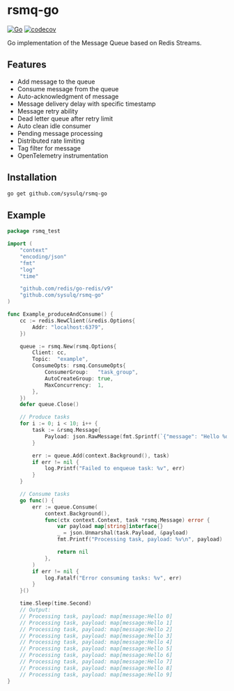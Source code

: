 rsmq-go
===

[![Go](https://github.com/sysulq/rsmq-go/actions/workflows/go.yml/badge.svg)](https://github.com/sysulq/rsmq-go/actions/workflows/go.yml)
[![codecov](https://codecov.io/github/sysulq/rsmq-go/graph/badge.svg?token=A6FCMXFVTB)](https://codecov.io/github/sysulq/rsmq-go)

Go implementation of the Message Queue based on Redis Streams.

Features
---

- Add message to the queue
- Consume message from the queue
- Auto-acknowledgment of message
- Message delivery delay with specific timestamp
- Message retry ability
- Dead letter queue after retry limit
- Auto clean idle consumer
- Pending message processing
- Distributed rate limiting
- Tag filter for message
- OpenTelemetry instrumentation

Installation
---

```bash
go get github.com/sysulq/rsmq-go
```

Example
---

```go
package rsmq_test

import (
	"context"
	"encoding/json"
	"fmt"
	"log"
	"time"

	"github.com/redis/go-redis/v9"
	"github.com/sysulq/rsmq-go"
)

func Example_produceAndConsume() {
	cc := redis.NewClient(&redis.Options{
		Addr: "localhost:6379",
	})

	queue := rsmq.New(rsmq.Options{
		Client: cc,
		Topic:  "example",
		ConsumeOpts: rsmq.ConsumeOpts{
			ConsumerGroup:   "task_group",
			AutoCreateGroup: true,
			MaxConcurrency:  1,
		},
	})
	defer queue.Close()

	// Produce tasks
	for i := 0; i < 10; i++ {
		task := &rsmq.Message{
			Payload: json.RawMessage(fmt.Sprintf(`{"message": "Hello %d"}`, i)),
		}

		err := queue.Add(context.Background(), task)
		if err != nil {
			log.Printf("Failed to enqueue task: %v", err)
		}
	}

	// Consume tasks
	go func() {
		err := queue.Consume(
			context.Background(),
			func(ctx context.Context, task *rsmq.Message) error {
				var payload map[string]interface{}
				_ = json.Unmarshal(task.Payload, &payload)
				fmt.Printf("Processing task, payload: %v\n", payload)

				return nil
			},
		)
		if err != nil {
			log.Fatalf("Error consuming tasks: %v", err)
		}
	}()

	time.Sleep(time.Second)
	// Output:
	// Processing task, payload: map[message:Hello 0]
	// Processing task, payload: map[message:Hello 1]
	// Processing task, payload: map[message:Hello 2]
	// Processing task, payload: map[message:Hello 3]
	// Processing task, payload: map[message:Hello 4]
	// Processing task, payload: map[message:Hello 5]
	// Processing task, payload: map[message:Hello 6]
	// Processing task, payload: map[message:Hello 7]
	// Processing task, payload: map[message:Hello 8]
	// Processing task, payload: map[message:Hello 9]
}
```
